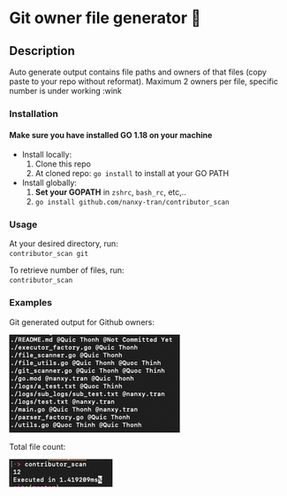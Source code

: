 # Git owner file generator 🔎
## Description
Auto generate output contains file paths and owners of that files (copy paste to your repo without reformat). 
Maximum 2 owners per file, specific number is under working :wink

### Installation
#### Make sure you have installed GO 1.18 on your machine
- Install locally: <br>
  1. Clone this repo <br>
  2. At cloned repo: `go install` to install at your GO PATH <br>
- Install globally:
  1. **Set your GOPATH** in `zshrc`, `bash_rc`, etc,..
  2. `go install github.com/nanxy-tran/contributor_scan` <br>
### Usage
At your desired directory, run: <br>
`contributor_scan git`

To retrieve number of files, run: <br>
`contributor_scan`

### Examples
Git generated output for Github owners: <br>

![img.png](img.png)

Total file count: <br>

![img_1.png](img_1.png)
